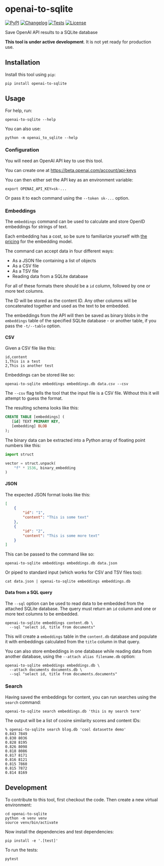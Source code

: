 # openai-to-sqlite

[![PyPI](https://img.shields.io/pypi/v/openai-to-sqlite.svg)](https://pypi.org/project/openai-to-sqlite/)
[![Changelog](https://img.shields.io/github/v/release/simonw/openai-to-sqlite?include_prereleases&label=changelog)](https://github.com/simonw/openai-to-sqlite/releases)
[![Tests](https://github.com/simonw/openai-to-sqlite/workflows/Test/badge.svg)](https://github.com/simonw/openai-to-sqlite/actions?query=workflow%3ATest)
[![License](https://img.shields.io/badge/license-Apache%202.0-blue.svg)](https://github.com/simonw/openai-to-sqlite/blob/master/LICENSE)

Save OpenAI API results to a SQLite database

**This tool is under active development**. It is not yet ready for production use.

## Installation

Install this tool using `pip`:

    pip install openai-to-sqlite

## Usage

For help, run:

    openai-to-sqlite --help

You can also use:

    python -m openai_to_sqlite --help

### Configuration

You will need an OpenAI API key to use this tool.

You can create one at https://beta.openai.com/account/api-keys

You can then either set the API key as an environment variable:

    export OPENAI_API_KEY=sk-...

Or pass it to each command using the `--token sk-...` option.

### Embeddings

The `embeddings` command can be used to calculate and store OpenID embeddings for strings of text.

Each embedding has a cost, so be sure to familiarize yourself with [the pricing](https://openai.com/api/pricing/) for the embedding model.

The command can accept data in four different ways:

- As a JSON file containing a list of objects
- As a CSV file
- As a TSV file
- Reading data from a SQLite database

For all of these formats there should be a `id` column, followed by one or more text columns.

The ID will be stored as the content ID. Any other columns will be concatenated together and used as the text to be embedded.

The embeddings from the API will then be saved as binary blobs in the `embeddings` table of the specified SQLite database - or another table, if you pass the `-t/--table` option.

#### CSV

Given a CSV file like this:

    id,content
    1,This is a test
    2,This is another test

Embeddings can be stored like so:

    openai-to-sqlite embeddings embeddings.db data.csv --csv

The `--csv` flag tells the tool that the input file is a CSV file. Without this it will attempt to guess the format.

The resulting schema looks like this:

```sql
CREATE TABLE [embeddings] (
   [id] TEXT PRIMARY KEY,
   [embedding] BLOB
);
```
The binary data can be extracted into a Python array of floating point numbers like this:
```python
import struct

vector = struct.unpack(
    "f" * 1536, binary_embedding
)
```

#### JSON

The expected JSON format looks like this:

```json
[
    {
        "id": "1",
        "content": "This is some text"
    },
    {
        "id": "2",
        "content": "This is some more text"
    }
]
```
This can be passed to the command like so:

    openai-to-sqlite embeddings embeddings.db data.json

Or piped to standard input (which works for CSV and TSV files too):

    cat data.json | openai-to-sqlite embeddings embeddings.db

#### Data from a SQL query

The `--sql` option can be used to read data to be embedded from the attached SQLite database. The query must return an `id` column and one or more text columns to be embedded.

```
openai-to-sqlite embeddings content.db \
  --sql "select id, title from documents"
```
This will create a `embeddings` table in the `content.db` database and populate it with embeddings calculated from the `title` column in that query.

You can also store embeddings in one database while reading data from another database, using the `--attach alias filename.db` option:

```
openai-to-sqlite embeddings embeddings.db \
  --attach documents documents.db \
  --sql "select id, title from documents.documents"
```

### Search

Having saved the embeddings for content, you can run searches using the `search` command:

    openai-to-sqlite search embeddings.db 'this is my search term'

The output will be a list of cosine similarity scores and content IDs:
```
% openai-to-sqlite search blog.db 'cool datasette demo'
0.843 7849
0.830 8036
0.828 8195
0.826 8098
0.818 8086
0.817 8171
0.816 8121
0.815 7860
0.815 7872
0.814 8169
```
## Development

To contribute to this tool, first checkout the code. Then create a new virtual environment:

    cd openai-to-sqlite
    python -m venv venv
    source venv/bin/activate

Now install the dependencies and test dependencies:

    pip install -e '.[test]'

To run the tests:

    pytest
